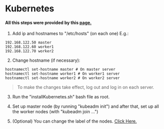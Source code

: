 ﻿
# Kubernetes
#### All this steps were provided by this [page.](https://stackoverflow.com/questions/48854905/how-to-add-roles-to-nodes-in-kubernetes)

1. Add ip and hostnames to "/etc/hosts" (on each one)
E.g.: 
```
192.168.122.50 master
192.168.122.60 worker1
192.168.122.70 worker2
```
2. Change hostname (if necessary):
```
hostnamectl set-hostname master # On master server
hostnamectl set-hostname worker1 # On worker1 server
hostnamectl set-hostname worker2 # On worker2 server
```
> To make the changes take effect, log out and log in on each server.

3. Run the "installKubernetes.sh" bash file as root.

4. Set up master node (by running "kubeadm init") and after that, set up all the worker nodes (with "kubeadm join ...")

5. (Optional)  You can change the label of the nodes. [Click Here.](https://stackoverflow.com/questions/48854905/how-to-add-roles-to-nodes-in-kubernetes)


